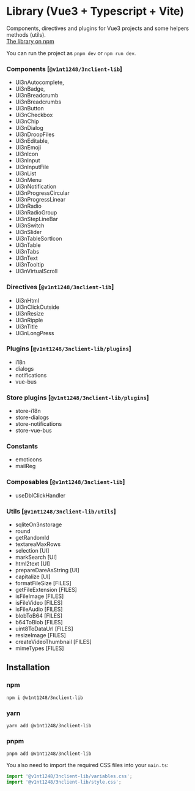 # Library (Vue3 + Typescript + Vite)

Components, directives and plugins for Vue3 projects and some helpers methods (utils).  
[The library on npm](https://www.npmjs.com/package/@v1nt1248/3nclient-lib)  
  
You can run the project as `pnpm dev` or `npm run dev`.

### Components [`@v1nt1248/3nclient-lib`]
  - Ui3nAutocomplete,
  - Ui3nBadge,
  - Ui3nBreadcrumb
  - Ui3nBreadcrumbs
  - Ui3nButton
  - Ui3nCheckbox
  - Ui3nChip
  - Ui3nDialog
  - Ui3nDroopFiles
  - Ui3nEditable,
  - Ui3nEmoji
  - Ui3nIcon
  - Ui3nInput
  - Ui3nInputFile
  - Ui3nList
  - Ui3nMenu
  - Ui3nNotification
  - Ui3nProgressCircular
  - Ui3nProgressLinear
  - Ui3nRadio
  - Ui3nRadioGroup
  - Ui3nStepLineBar
  - Ui3nSwitch
  - Ui3nSlider
  - Ui3nTableSortIcon
  - Ui3nTable
  - Ui3nTabs
  - Ui3nText
  - Ui3nTooltip
  - Ui3nVirtualScroll  

### Directives [`@v1nt1248/3nclient-lib`]
  - Ui3nHtml
  - Ui3nClickOutside
  - Ui3nResize
  - Ui3nRipple
  - Ui3nTitle
  - Ui3nLongPress

### Plugins [`@v1nt1248/3nclient-lib/plugins`]
  - i18n
  - dialogs
  - notifications
  - vue-bus

### Store plugins [`@v1nt1248/3nclient-lib/plugins`]
  - store-i18n
  - store-dialogs
  - store-notifications
  - store-vue-bus

### Constants
  - emoticons
  - mailReg

### Composables [`@v1nt1248/3nclient-lib`]
  - useDblClickHandler

### Utils [`@v1nt1248/3nclient-lib/utils`]
  - sqliteOn3nstorage
  - round
  - getRandomId
  - textareaMaxRows
  - selection [UI]
  - markSearch [UI]
  - html2text [UI]
  - prepareDareAsString [UI]
  - capitalize [UI]
  - formatFileSize [FILES]
  - getFileExtension [FILES]
  - isFileImage [FILES]
  - isFileVideo [FILES]
  - isFileAudio [FILES]
  - blobToB64 [FILES]
  - b64ToBlob [FILES]
  - uint8ToDataUrl [FILES]
  - resizeImage [FILES]
  - createVideoThumbnail [FILES]
  - mimeTypes [FILES]

## Installation  
  
### npm
`npm i @v1nt1248/3nclient-lib`
### yarn
`yarn add @v1nt1248/3nclient-lib`  
### pnpm
`pnpm add @v1nt1248/3nclient-lib`

  
You also need to import the required CSS files into your `main.ts`:
```ts
import '@v1nt1248/3nclient-lib/variables.css';
import '@v1nt1248/3nclient-lib/style.css';
```  
